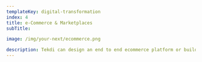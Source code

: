 ```yaml
---
templateKey: digital-transformation
index: 4
title: e-Commerce & Marketplaces
subTitle:

image: /img/your-next/ecommerce.png

description: Tekdi can design an end to end ecommerce platform or build a Marketplace that is designed to help you to operate in dynamic environments at scale.  Our solutions are built on a strong digital foundation giving you the flexibility to scale horizontally or vertically.  We can design and deploy Marketplace integration platforms that can help your customers to get access to third party products and services to meet increasing customer demand without overinvesting in owned inventory.  Our ecommerce solutions will offer you the benefits of increasing Customer Lifetime Value or increasing your average Order Size or improving Customer Experience helping you to get more returns on your investments. 
---
```

